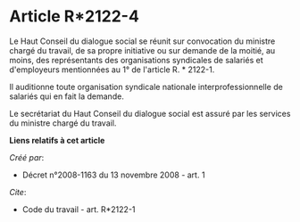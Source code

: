 # Article R*2122-4

Le Haut Conseil du dialogue social se réunit sur convocation du ministre chargé du travail, de sa propre initiative ou sur
demande de la moitié, au moins, des représentants des organisations syndicales de salariés et d'employeurs mentionnées au 1°
de l'article R. * 2122-1. 

Il auditionne toute organisation syndicale nationale interprofessionnelle de salariés qui en fait la demande. 

Le secrétariat du Haut Conseil du dialogue social est assuré par les services du ministre chargé du travail.

**Liens relatifs à cet article**

_Créé par_:

  - Décret n°2008-1163 du 13 novembre 2008 - art. 1

_Cite_:

  - Code du travail - art. R*2122-1
